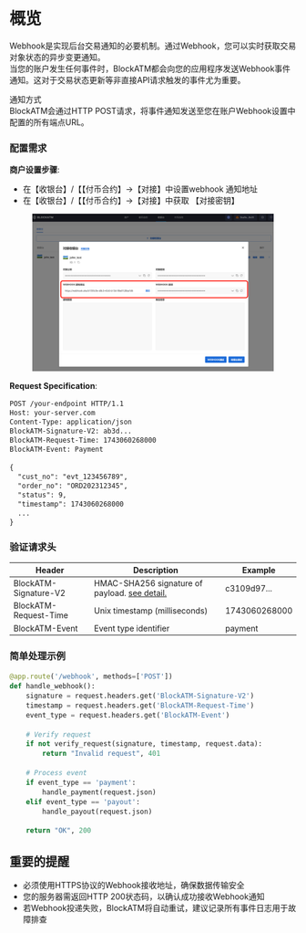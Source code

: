 # 概览

Webhook是实现后台交易通知的必要机制。通过Webhook，您可以实时获取交易对象状态的异步变更通知。\
当您的账户发生任何事件时，BlockATM都会向您的应用程序发送Webhook事件通知。这对于交易状态更新等非直接API请求触发的事件尤为重要。

通知方式\
BlockATM会通过HTTP POST请求，将事件通知发送至您在账户Webhook设置中配置的所有端点URL。

### 配置需求

**商户设置步骤**:

* 在【收银台】/【【付币合约】->【对接】中设置webhook 通知地址
* 在【收银台】/【【付币合约】->【对接】中获取 【对接密钥】

<figure><img src="../.gitbook/assets/image (11).png" alt=""><figcaption></figcaption></figure>

**Request Specification**:

```http
POST /your-endpoint HTTP/1.1
Host: your-server.com
Content-Type: application/json
BlockATM-Signature-V2: ab3d...
BlockATM-Request-Time: 1743060268000
BlockATM-Event: Payment

{
  "cust_no": "evt_123456789",
  "order_no": "ORD202312345",
  "status": 9,
  "timestamp": 1743060268000
  ...
}
```

### 验证请求头

| Header                | Description                                                                                                                                  | Example       |
| --------------------- | -------------------------------------------------------------------------------------------------------------------------------------------- | ------------- |
| BlockATM-Signature-V2 | HMAC-SHA256 signature of payload. [see detail.](https://github.com/BlockATMOnLine/BlockATM_V2/blob/main/open-api/openapi/request-signing.md) | c3109d97...   |
| BlockATM-Request-Time | Unix timestamp (milliseconds)                                                                                                                | 1743060268000 |
| BlockATM-Event        | Event type identifier                                                                                                                        | payment       |

### 简单处理示例

```python
@app.route('/webhook', methods=['POST'])
def handle_webhook():
    signature = request.headers.get('BlockATM-Signature-V2')
    timestamp = request.headers.get('BlockATM-Request-Time')
    event_type = request.headers.get('BlockATM-Event')
    
    # Verify request
    if not verify_request(signature, timestamp, request.data):
        return "Invalid request", 401
    
    # Process event
    if event_type == 'payment':
        handle_payment(request.json)
    elif event_type == 'payout':
        handle_payout(request.json)
        
    return "OK", 200
```

## 重要的提醒

* 必须使用HTTPS协议的Webhook接收地址，确保数据传输安全
* 您的服务器需返回HTTP 200状态码，以确认成功接收Webhook通知
* 若Webhook投递失败，BlockATM将自动重试，建议记录所有事件日志用于故障排查
